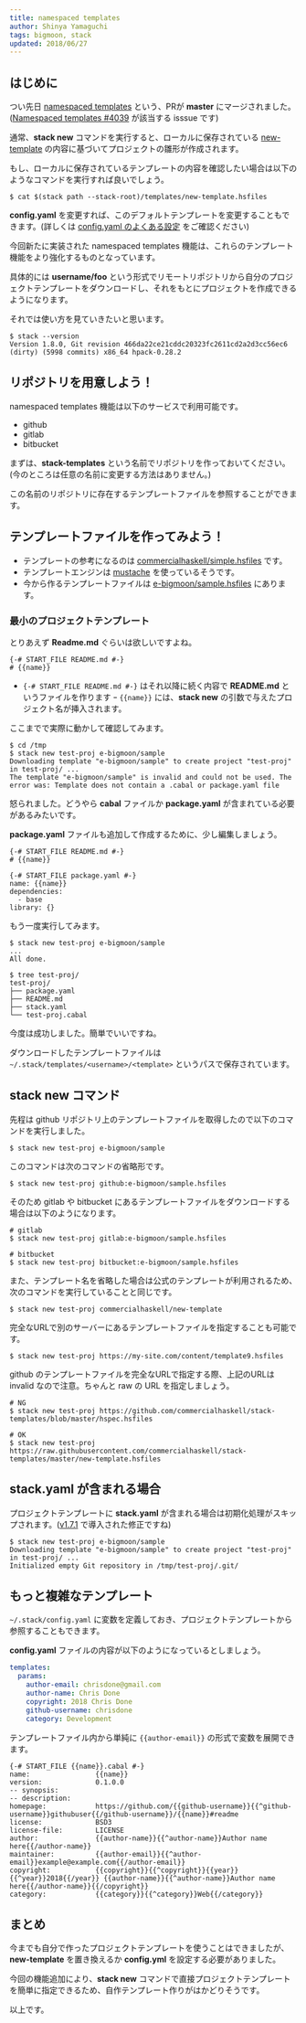 ```yaml
---
title: namespaced templates
author: Shinya Yamaguchi
tags: bigmoon, stack
updated: 2018/06/27
---
```


## はじめに

つい先日 [namespaced templates](https://github.com/commercialhaskell/stack/pull/4103) という、PRが **master** にマージされました。([Namespaced templates #4039](https://github.com/commercialhaskell/stack/issues/4039) が該当する isssue です)

通常、**stack new** コマンドを実行すると、ローカルに保存されている [new-template](https://github.com/commercialhaskell/stack-templates/blob/master/new-template.hsfiles) の内容に基づいてプロジェクトの雛形が作成されます。

もし、ローカルに保存されているテンプレートの内容を確認したい場合は以下のようなコマンドを実行すれば良いでしょう。

```shell
$ cat $(stack path --stack-root)/templates/new-template.hsfiles
```

**config.yaml** を変更すれば、このデフォルトテンプレートを変更することもできます。(詳しくは [config.yaml のよくある設定](https://haskell.e-bigmoon.com/stack/tips/config-yaml.html) をご確認ください)

今回新たに実装された namespaced templates 機能は、これらのテンプレート機能をより強化するものとなっています。

具体的には **username/foo** という形式でリモートリポジトリから自分のプロジェクトテンプレートをダウンロードし、それをもとにプロジェクトを作成できるようになります。

それでは使い方を見ていきたいと思います。

```shell
$ stack --version
Version 1.8.0, Git revision 466da22ce21cddc20323fc2611cd2a2d3cc56ec6 (dirty) (5998 commits) x86_64 hpack-0.28.2
```

<!--more-->

## リポジトリを用意しよう！

namespaced templates 機能は以下のサービスで利用可能です。

- github
- gitlab
- bitbucket

まずは、**stack-templates** という名前でリポジトリを作っておいてください。(今のところは任意の名前に変更する方法はありません。)

この名前のリポジトリに存在するテンプレートファイルを参照することができます。

## テンプレートファイルを作ってみよう！

- テンプレートの参考になるのは [commercialhaskell/simple.hsfiles](https://github.com/commercialhaskell/stack-templates/blob/master/simple.hsfiles) です。
- テンプレートエンジンは [mustache](https://mustache.github.io/mustache.1.html) を使っているそうです。
- 今から作るテンプレートファイルは [e-bigmoon/sample.hsfiles](https://github.com/e-bigmoon/stack-templates/blob/master/sample.hsfiles) にあります。

### 最小のプロジェクトテンプレート

とりあえず **Readme.md** ぐらいは欲しいですよね。

```mastache
{-# START_FILE README.md #-}
# {{name}}
```

- `{-# START_FILE README.md #-}` はそれ以降に続く内容で **README.md** というファイルを作ります
ｰ `{{name}}` には、**stack new** の引数で与えたプロジェクト名が挿入されます。

ここまでで実際に動かして確認してみます。

```shell
$ cd /tmp
$ stack new test-proj e-bigmoon/sample
Downloading template "e-bigmoon/sample" to create project "test-proj" in test-proj/ ...
The template "e-bigmoon/sample" is invalid and could not be used. The error was: Template does not contain a .cabal or package.yaml file
```

怒られました。どうやら **cabal** ファイルか **package.yaml** が含まれている必要があるみたいです。

**package.yaml** ファイルも追加して作成するために、少し編集しましょう。

```mastache
{-# START_FILE README.md #-}
# {{name}}

{-# START_FILE package.yaml #-}
name: {{name}}
dependencies:
  - base
library: {}
```

もう一度実行してみます。

```shell
$ stack new test-proj e-bigmoon/sample
...
All done.

$ tree test-proj/
test-proj/
├── package.yaml
├── README.md
├── stack.yaml
└── test-proj.cabal
```

今度は成功しました。簡単でいいですね。

ダウンロードしたテンプレートファイルは `~/.stack/templates/<username>/<template>` というパスで保存されています。

## stack new コマンド

先程は github リポジトリ上のテンプレートファイルを取得したので以下のコマンドを実行しました。

```shell
$ stack new test-proj e-bigmoon/sample
```

このコマンドは次のコマンドの省略形です。

```shell
$ stack new test-proj github:e-bigmoon/sample.hsfiles
```

そのため gitlab や bitbucket にあるテンプレートファイルをダウンロードする場合は以下のようになります。

```shell
# gitlab
$ stack new test-proj gitlab:e-bigmoon/sample.hsfiles

# bitbucket
$ stack new test-proj bitbucket:e-bigmoon/sample.hsfiles
```

また、テンプレート名を省略した場合は公式のテンプレートが利用されるため、次のコマンドを実行していることと同じです。

```shell
$ stack new test-proj commercialhaskell/new-template
```

完全なURLで別のサーバーにあるテンプレートファイルを指定することも可能です。

```shell
$ stack new test-proj https://my-site.com/content/template9.hsfiles
```

github のテンプレートファイルを完全なURLで指定する際、上記のURLは invalid なので注意。ちゃんと raw の URL を指定しましょう。

```shell
# NG
$ stack new test-proj https://github.com/commercialhaskell/stack-templates/blob/master/hspec.hsfiles

# OK
$ stack new test-proj https://raw.githubusercontent.com/commercialhaskell/stack-templates/master/new-template.hsfiles
```

## stack.yaml が含まれる場合

プロジェクトテンプレートに **stack.yaml** が含まれる場合は初期化処理がスキップされます。([v1.7.1](https://haskell.e-bigmoon.com/posts/2018/05-04-stack171.html) で導入された修正ですね)

```shell
$ stack new test-proj e-bigmoon/sample
Downloading template "e-bigmoon/sample" to create project "test-proj" in test-proj/ ...
Initialized empty Git repository in /tmp/test-proj/.git/
```

## もっと複雑なテンプレート

`~/.stack/config.yaml` に変数を定義しておき、プロジェクトテンプレートから参照することもできます。

**config.yaml** ファイルの内容が以下のようになっているとしましょう。

```yaml
templates:
  params:
    author-email: chrisdone@gmail.com
    author-name: Chris Done
    copyright: 2018 Chris Done
    github-username: chrisdone
    category: Development
```

テンプレートファイル内から単純に `{{author-email}}` の形式で変数を展開できます。

```
{-# START_FILE {{name}}.cabal #-}
name:                {{name}}
version:             0.1.0.0
-- synopsis:
-- description:
homepage:            https://github.com/{{github-username}}{{^github-username}}githubuser{{/github-username}}/{{name}}#readme
license:             BSD3
license-file:        LICENSE
author:              {{author-name}}{{^author-name}}Author name here{{/author-name}}
maintainer:          {{author-email}}{{^author-email}}example@example.com{{/author-email}}
copyright:           {{copyright}}{{^copyright}}{{year}}{{^year}}2018{{/year}} {{author-name}}{{^author-name}}Author name here{{/author-name}}{{/copyright}}
category:            {{category}}{{^category}}Web{{/category}}
```

## まとめ

今までも自分で作ったプロジェクトテンプレートを使うことはできましたが、**new-template** を置き換えるか **config.yml** を設定する必要がありました。

今回の機能追加により、**stack new** コマンドで直接プロジェクトテンプレートを簡単に指定できるため、自作テンプレート作りがはかどりそうです。

以上です。